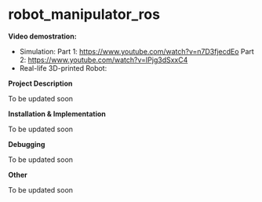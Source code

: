 # robot_manipulator_ros
**Video demostration:**
- Simulation:
Part 1: https://www.youtube.com/watch?v=n7D3fjecdEo
Part 2: https://www.youtube.com/watch?v=IPjg3dSxxC4
- Real-life 3D-printed Robot:


**Project Description**

To be updated soon 


**Installation & Implementation**

To be updated soon 


**Debugging**

To be updated soon 


**Other**

To be updated soon 


